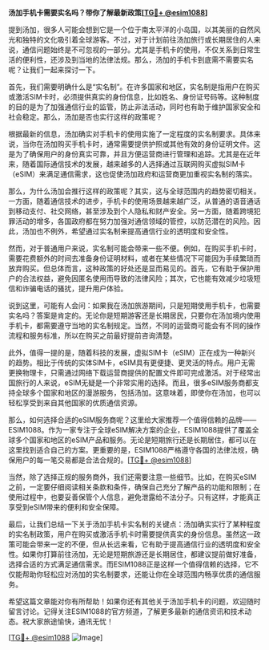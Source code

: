**汤加手机卡需要实名吗？带你了解最新政策[[TG💪+ @esim1088](https://t.me/s/esim1088)]**

提到汤加，很多人可能会想到它是一个位于南太平洋的小岛国，以其美丽的自然风光和独特的文化吸引着全球游客。不过，对于计划前往汤加旅行或长期居住的人来说，通信问题始终是不可忽视的一部分。尤其是手机卡的使用，不仅关系到日常生活的便利性，还涉及到当地的法律法规。那么，汤加的手机卡到底需不需要实名呢？让我们一起来探讨一下。

首先，我们需要明确什么是“实名制”。在许多国家和地区，实名制是指用户在购买或激活SIM卡时，必须提供真实的身份信息，比如姓名、身份证号码等。这种制度的目的是为了加强通信行业的监管，防止非法活动，同时也有助于维护国家安全和社会稳定。那么，汤加是否也实行这样的政策呢？

根据最新的信息，汤加确实对手机卡的使用实施了一定程度的实名制要求。具体来说，当你在汤加购买手机卡时，通常需要提供护照或其他有效的身份证明文件。这是为了确保用户的身份真实可靠，并且方便运营商进行管理和追踪。尤其是在近年来，随着国际通信技术的发展，越来越多的人选择通过互联网购买虚拟SIM卡（eSIM）来满足通信需求，这也促使汤加政府和运营商更加重视实名制的落实。

那么，为什么汤加会推行这样的政策呢？其实，这与全球范围内的趋势密切相关。一方面，随着通信技术的进步，手机卡的使用场景越来越广泛，从普通的语音通话到移动支付、社交网络，甚至涉及到个人隐私和财产安全。另一方面，随着跨境犯罪活动的增多，各国政府都在努力加强对通信领域的管控，以防范潜在的风险。因此，汤加也不例外，希望通过实名制来提高通信行业的透明度和安全性。

然而，对于普通用户来说，实名制可能会带来一些不便。例如，在购买手机卡时，需要花费额外的时间去准备身份证明材料，或者在某些情况下可能因为手续繁琐而放弃购买。但总体而言，这种政策的好处还是显而易见的。首先，它有助于保护用户的合法权益，避免因匿名使用而导致的法律风险；其次，它也能有效减少垃圾短信和诈骗电话的骚扰，提升用户体验。

说到这里，可能有人会问：如果我在汤加旅游期间，只是短期使用手机卡，也需要实名吗？答案是肯定的。无论你是短期游客还是长期居民，只要你在汤加境内使用手机卡，都需要遵守当地的实名制规定。当然，不同的运营商可能会有不同的操作流程和服务标准，所以在购买之前最好提前咨询清楚。

此外，值得一提的是，随着科技的发展，虚拟SIM卡（eSIM）正在成为一种新兴的趋势。相比于传统的实体SIM卡，eSIM具有更便捷、更灵活的特点。用户无需更换物理卡，只需通过网络下载运营商提供的配置文件即可完成激活。对于经常出国旅行的人来说，eSIM无疑是一个非常实用的选择。而且，很多eSIM服务商都支持全球多个国家和地区的漫游服务，包括汤加。这意味着，即使你在汤加，也可以轻松享受到来自其他国家的优质通信资源。

那么，如何选择合适的eSIM服务商呢？这里给大家推荐一个值得信赖的品牌——ESIM1088。作为一家专注于全球eSIM解决方案的企业，ESIM1088提供了覆盖全球多个国家和地区的eSIM产品和服务。无论是短期旅行还是长期居住，都可以在这里找到适合自己的方案。更重要的是，ESIM1088严格遵守各国的法律法规，确保用户的每一笔交易都是合法合规的。[[TG💪+ @esim1088](https://t.me/s/esim1088)]

当然，除了选择正规的服务商外，我们还需要注意一些细节。比如，在购买eSIM之前，一定要仔细阅读相关条款和条件，确保自己充分了解产品的功能和限制；在使用过程中，也要妥善保管个人信息，避免泄露给不法分子。只有这样，才能真正享受到eSIM带来的便利和安全保障。

最后，让我们总结一下关于汤加手机卡实名制的关键点：汤加确实实行了某种程度的实名制政策，用户在购买或激活手机卡时需要提供真实的身份信息。虽然这一政策可能会带来一定的不便，但从长远来看，它有助于提高通信行业的透明度和安全性。如果你打算前往汤加，无论是短期旅游还是长期居住，都建议提前做好准备，选择合适的方式满足通信需求。而ESIM1088正是这样一个值得信赖的选择，它不仅能帮助你轻松应对汤加的实名制要求，还能让你在全球范围内畅享优质的通信服务。

希望这篇文章能对你有所帮助！如果你还有其他关于汤加手机卡的问题，欢迎随时留言讨论。记得关注ESIM1088的官方频道，了解更多最新的通信资讯和技术动态。祝大家旅途愉快，通讯无忧！

[[TG💪+ @esim1088](https://t.me/s/esim1088) ![Image](https://i.postimg.cc/4NQfJmqS/Snipaste-2025-05-13-00-14-12.png)]